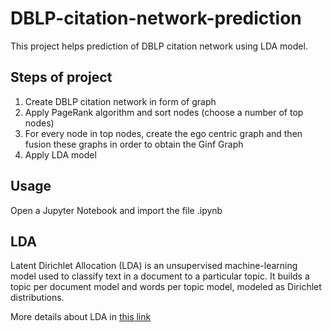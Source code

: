 # DBLP-citation-network-prediction

This project helps prediction of DBLP citation network using LDA model.

## Steps of project

<ol>
<li>Create DBLP citation network in form of graph</li>
<li>Apply PageRank algorithm and sort nodes (choose a number of top nodes)</li>
<li>For every node in top nodes, create the ego centric graph and then fusion these graphs in order to obtain the Ginf Graph</li>
<!-- <li>Create Ginf graph for every top nodes by aggregating the ego centric graphs of this top nodes </li> -->
<li>Apply LDA model</li>
</ol> 

## Usage

Open a Jupyter Notebook and import the file .ipynb


## LDA

Latent Dirichlet Allocation (LDA) is an unsupervised machine-learning model used to classify text in a document to a particular topic. It builds a topic per document model and words per topic model, modeled as Dirichlet distributions.

More details about LDA in [this link](https://towardsdatascience.com/topic-modeling-and-latent-dirichlet-allocation-in-python-9bf156893c24) 
